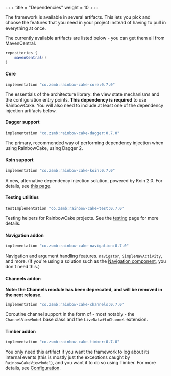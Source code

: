 +++
title = "Dependencies"
weight = 10
+++

The framework is available in several artifacts. This lets you pick and choose the features that you need in your project instead of having to pull in everything at once.

The currently available artifacts are listed below - you can get them all from MavenCentral.

```groovy
repositories {
    mavenCentral()
}
```

#### Core

```groovy
implementation "co.zsmb:rainbow-cake-core:0.7.0"
```

The essentials of the architecture library: the view state mechanisms and the configuration entry points. **This dependency is required** to use RainbowCake. You will also need to include at least one of the dependency injection artifacts below.

#### Dagger support

```groovy
implementation "co.zsmb:rainbow-cake-dagger:0.7.0"
```

The primary, recommended way of performing dependency injection when using RainbowCake, using Dagger 2.

#### Koin support

```groovy
implementation "co.zsmb:rainbow-cake-koin:0.7.0"
```

A new, alternative dependency injection solution, powered by Koin 2.0. For details, see [this page](/features/koin-support/).

#### Testing utilities

```groovy
testImplementation "co.zsmb:rainbow-cake-test:0.7.0"
```

Testing helpers for RainbowCake projects. See the [testing](/features/testing/) page for more details.

#### Navigation addon

```groovy
implementation "co.zsmb:rainbow-cake-navigation:0.7.0"
```

Navigation and argument handling features. `navigator`, `SimpleNavActivity`, and more. (If you're using a solution such as the [Navigation component](https://developer.android.com/guide/navigation/navigation-getting-started), you don't need this.)

#### Channels addon

**Note: the Channels module has been deprecated, and will be removed in the next release.**

```groovy
implementation "co.zsmb:rainbow-cake-channels:0.7.0"
```

Coroutine channel support in the form of - most notably - the `ChannelViewModel` base class and the `LiveData#toChannel` extension.

#### Timber addon

```groovy
implementation "co.zsmb:rainbow-cake-timber:0.7.0"
```

You only need this artifact if you want the framework to log about its internal events (this is mostly just the exceptions caught by `RainbowCakeViewModel`), and you want it to do so using Timber. For more details, see [Configuration](/features/configuration/).
